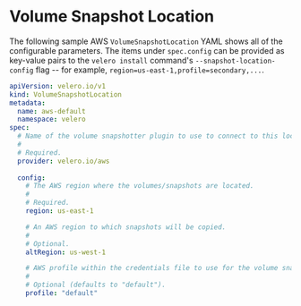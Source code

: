 # Volume Snapshot Location

The following sample AWS `VolumeSnapshotLocation` YAML shows all of the configurable parameters. The items under `spec.config` can be provided as key-value pairs to the `velero install` command's `--snapshot-location-config` flag -- for example, `region=us-east-1,profile=secondary,...`.

```yaml
apiVersion: velero.io/v1
kind: VolumeSnapshotLocation
metadata:
  name: aws-default
  namespace: velero
spec:
  # Name of the volume snapshotter plugin to use to connect to this location.
  #
  # Required.
  provider: velero.io/aws
  
  config:
    # The AWS region where the volumes/snapshots are located.
    #
    # Required.
    region: us-east-1

    # An AWS region to which snapshots will be copied.
    #
    # Optional.
    altRegion: us-west-1

    # AWS profile within the credentials file to use for the volume snapshot location.
    # 
    # Optional (defaults to "default").
    profile: "default"
```
